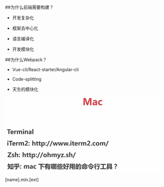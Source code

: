 ##为什么前端需要构建？

- 开发复杂化

- 框架去中心化

- 语言编译化

- 开发模块化



##为什么Webpack？

- Vue-cli/React-starter/Angular-cli

- Code-splitting

- 天生的模块化

![](/assets/360截图20180208000221860.jpg)




[name].min.[ext]